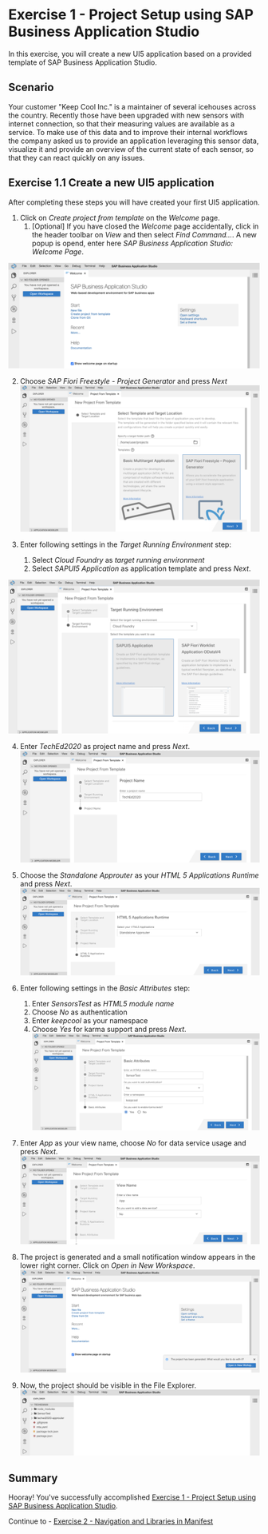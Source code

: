 # Exercise 1 - Project Setup using SAP Business Application Studio

In this exercise, you will create a new UI5 application based on a provided template of SAP Business Application Studio.

## Scenario
Your customer "Keep Cool Inc." is a maintainer of several icehouses across the country. Recently those have been upgraded with new sensors with internet connection, so that their measuring values are available as a service. To make use of this data and to improve their internal workflows the company asked us to provide an application leveraging this sensor data, visualize it and provide an overview of the current state of each sensor, so that they can react quickly on any issues.

## Exercise 1.1 Create a new UI5 application

After completing these steps you will have created your first UI5 application.

1. Click on *Create project from template* on the *Welcome* page.
    1. [Optional] If you have closed the *Welcome* page accidentally, click in the header toolbar on *View* and then select *Find Command...*. A new popup is opend, enter here *SAP Business Application Studio: Welcome Page*.

![](images/01_00_0010.png)

2. Choose *SAP Fiori Freestyle - Project Generator* and press *Next*
<br>![](images/01_00_0020.png)

3. Enter following settings in the *Target Running Environment* step: 
    1. Select *Cloud Foundry* as *target running environment*
    2. Select *SAPUI5 Application* as application template and press *Next*.

![](images/01_00_0030.png)

4. Enter *TechEd2020* as project name and press *Next*.
<br>![](images/01_00_0040.png)

5. Choose the *Standalone Approuter* as your *HTML 5 Applications Runtime* and press *Next*.
<br>![](images/01_00_0050.png)

6. Enter following settings in the *Basic Attributes* step:
    1. Enter *SensorsTest* as *HTML5 module name* 
    2. Choose *No* as authentication
    3. Enter *keepcool* as your namespace
    4. Choose *Yes* for karma support and press *Next*.
![](images/01_00_0060.png)

7. Enter *App* as your view name, choose *No* for data service usage and press *Next*.
<br>![](images/01_00_0070.png)

8. The project is generated and a small notification window appears in the lower right corner. Click on *Open in New Workspace*.
<br>![](images/01_00_0080.png)

9. Now, the project should be visible in the File Explorer.
<br>![](images/01_00_0090.png)

## Summary
Hooray! You've successfully accomplished [Exercise 1 - Project Setup using SAP Business Application Studio](#exercise-1-project-setup-using-sap-business-applicationsstudio).

Continue to - [Exercise 2 - Navigation and Libraries in Manifest](../ex2/README.md)

